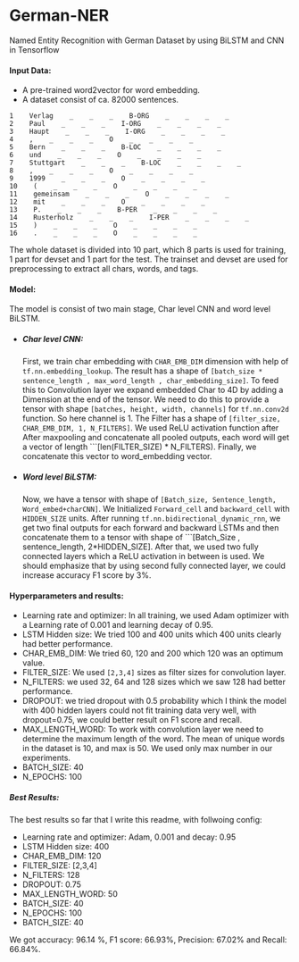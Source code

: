 # German-NER
Named Entity Recognition with German Dataset by using BiLSTM and CNN in Tensorflow

#### Input Data:
* A pre-trained word2vector for word embedding.
* A dataset consist of ca. 82000 sentences.
```csv
1    Verlag    _    _    _    B-ORG    _    _    _    _
2    Paul    _    _    _    I-ORG    _    _    _    _
3    Haupt    _    _    _    I-ORG    _    _    _    _
4    ,    _    _    _    O    _    _    _    _
5    Bern    _    _    _    B-LOC    _    _    _    _
6    und    _    _    _    O    _    _    _    _
7    Stuttgart    _    _    _    B-LOC    _    _    _    _
8    ,    _    _    _    O    _    _    _    _
9    1999    _    _    _    O    _    _    _    _
10    (    _    _    _    O    _    _    _    _
11    gemeinsam    _    _    _    O    _    _    _    _
12    mit    _    _    _    O    _    _    _    _
13    P.    _    _    _    B-PER    _    _    _    _
14    Rusterholz    _    _    _    I-PER    _    _    _    _
15    )    _    _    _    O    _    _    _    _
16    .    _    _    _    O    _    _    _    _
```
The whole dataset is divided into 10 part, which 8 parts is used for training, 1 part for devset and 1 part for the test. The trainset and devset are used for preprocessing to extract all chars, words, and tags.

#### Model:
The model is consist of two main stage, Char level CNN and word level BiLSTM.
* ##### Char level CNN:
  First, we train char embedding with ```CHAR_EMB_DIM``` dimension with help of ```tf.nn.embedding_lookup```. The result has a shape of ```[batch_size * sentence_length , max_word_length , char_embedding_size]```. To feed this to Convolution layer we expand embedded Char to 4D by adding a Dimension at the end of the tensor. We need to do this to provide a tensor with shape ```[batches, height, width, channels]``` for ```tf.nn.conv2d``` function. So here channel is 1.
  The Filter has a shape of ```[filter_size, CHAR_EMB_DIM, 1, N_FILTERS]```. We used ReLU activation function after  After maxpooling and concatenate all pooled outputs, each word will get a vector of length ```[len(FILTER_SIZE) * N_FILTERS).
  Finally, we concatenate this vector to word_embedding vector.

* ##### Word level BiLSTM:
  Now, we have a tensor with shape of ```[Batch_size, Sentence_length, Word_embed+charCNN]```. We Initialized ```Forward_cell``` and ```backward_cell``` with ```HIDDEN_SIZE``` units. After running ```tf.nn.bidirectional_dynamic_rnn```, we get two final outputs for each forward and backward LSTMs and then concatenate them to a tensor with shape of ```[Batch_Size , sentence_length, 2*HIDDEN_SIZE].
  After that, we used two fully connected layers which a ReLU activation in between is used. We should emphasize that by using second fully connected layer, we could increase accuracy  F1 score by 3%.
  
#### Hyperparameters and results:
* Learning rate and optimizer: In all training, we used Adam optimizer with a Learning rate of 0.001 and learning decay of 0.95.
* LSTM Hidden size: We tried 100 and 400 units which 400 units clearly had better performance.
* CHAR_EMB_DIM: We tried 60, 120 and 200 which 120 was an optimum value.
* FILTER_SIZE: We used ```[2,3,4]``` sizes as filter sizes for convolution layer.
* N_FILTERS: we used 32, 64 and 128 sizes which we saw 128 had better performance.
* DROPOUT: we tried dropout with 0.5 probability which I think the model with 400 hidden layers could not fit training data very well, with dropout=0.75, we could better result on F1 score and recall.
* MAX_LENGTH_WORD: To work with convolution layer we need to determine the maximum length of the word. The mean of unique words in the dataset is 10, and max is 50. We used only max number in our experiments.
* BATCH_SIZE: 40
* N_EPOCHS: 100

##### Best Results:
  The best results so far that I write this readme, with follwoing config:
  * Learning rate and optimizer: Adam, 0.001 and decay: 0.95
  * LSTM Hidden size: 400
  * CHAR_EMB_DIM: 120
  * FILTER_SIZE: [2,3,4]
  * N_FILTERS: 128
  * DROPOUT: 0.75
  * MAX_LENGTH_WORD: 50
  * BATCH_SIZE: 40
  * N_EPOCHS: 100
  * BATCH_SIZE: 40

We got accuracy: 96.14 %, F1 score: 66.93%, Precision: 67.02% and Recall: 66.84%.
